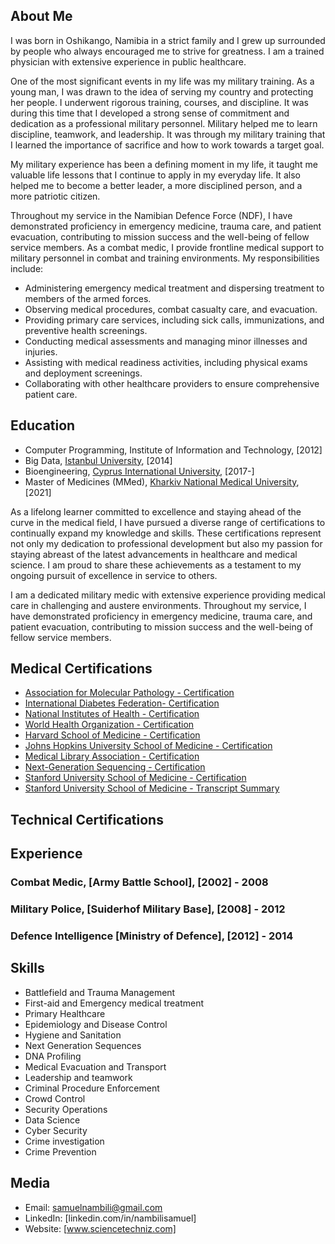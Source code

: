## About Me
I was born in Oshikango, Namibia in a strict family and I grew up surrounded by people who always encouraged me to strive for greatness. I am a trained physician with extensive experience in public healthcare. 

One of the most significant events in my life was my military training. As a young man, I was drawn to the idea of serving my country and protecting her people. I underwent rigorous training, courses, and discipline. It was during this time that I developed a strong sense of commitment and dedication as a professional military personnel. Military helped me to learn discipline, teamwork, and leadership. It was through my military training that I learned the importance of sacrifice and how to work towards a target goal.

My military experience has been a defining moment in my life, it taught me valuable life lessons that I continue to apply in my everyday life. It also helped me to become a better leader, a more disciplined person, and a more patriotic citizen.

Throughout my service in the Namibian Defence Force (NDF), I have demonstrated proficiency in emergency medicine, trauma care, and patient evacuation, contributing to mission success and the well-being of fellow service members. As a combat medic, I provide frontline medical support to military personnel in combat and training environments. My responsibilities include:

- Administering emergency medical treatment and dispersing treatment to members of the armed forces.
- Observing medical procedures, combat casualty care, and evacuation.
- Providing primary care services, including sick calls, immunizations, and preventive health screenings.
- Conducting medical assessments and managing minor illnesses and injuries.
- Assisting with medical readiness activities, including physical exams and deployment screenings.
- Collaborating with other healthcare providers to ensure comprehensive patient care.

## Education

- Computer Programming, Institute of Information and Technology, [2012]
- Big Data, [Istanbul University](https://www.istanbul.edu.tr/en/), [2014]
- Bioengineering, [Cyprus International University](https://www.ciu.edu.tr/en), [2017-]
- Master of Medicines (MMed), [Kharkiv National Medical University](https://knmu.edu.ua/en/), [2021]

As a lifelong learner committed to excellence and staying ahead of the curve in the medical field, I have pursued a diverse range of certifications to continually expand my knowledge and skills. These certifications represent not only my dedication to professional development but also my passion for staying abreast of the latest advancements in healthcare and medical science. I am proud to share these achievements as a testament to my ongoing pursuit of excellence in service to others.

I am a dedicated military medic with extensive experience providing medical care in challenging and austere environments. Throughout my service, I have demonstrated proficiency in emergency medicine, trauma care, and patient evacuation, contributing to mission success and the well-being of fellow service members.

## Medical Certifications

- [Association for Molecular Pathology - Certification](https://github.com/nambilisamuel/Certifications/blob/main/Association%20for%20Molecular%20Pathology.pdf)
- [International Diabetes Federation- Certification](https://github.com/nambilisamuel/Certifications/blob/main/Biosimilar%20Insulin.pdf)
- [National Institutes of Health - Certification](https://github.com/nambilisamuel/Certifications/blob/main/Clinical%20Pharmacology.pdf)
- [World Health Organization - Certification](https://github.com/nambilisamuel/Certifications/blob/main/Epidemiology%20-%20WHO.pdf)
- [Harvard School of Medicine - Certification](https://github.com/nambilisamuel/Certifications/blob/main/Havard%20School%20of%20Medicine.pdf)
- [Johns Hopkins University School of Medicine - Certification](https://github.com/nambilisamuel/Certifications/blob/main/Immuno-engineering.pdf)
- [Medical Library Association - Certification](https://github.com/nambilisamuel/Certifications/blob/main/Medical%20Library%20Association.pdf)
- [Next-Generation Sequencing - Certification](https://github.com/nambilisamuel/Certifications/blob/main/Next-Generation%20Sequencing.pdf)
- [Stanford University School of Medicine - Certification](https://github.com/nambilisamuel/Certifications/blob/main/HealthPro%20Advantage.pdf)
- [Stanford University School of Medicine - Transcript Summary](https://github.com/nambilisamuel/Certifications/blob/main/Stanford%20University%20School%20of%20Medicine%20Transcript%20Credit%20Summary.pdf)

## Technical Certifications

## Experience

### Combat Medic, [Army Battle School], [2002] - 2008
### Military Police, [Suiderhof Military Base], [2008] - 2012
### Defence Intelligence [Ministry of Defence], [2012] - 2014

## Skills

- Battlefield and Trauma Management
- First-aid and Emergency medical treatment
- Primary Healthcare
- Epidemiology and Disease Control
- Hygiene and Sanitation
- Next Generation Sequences
- DNA Profiling
- Medical Evacuation and Transport
- Leadership and teamwork
- Criminal Procedure Enforcement
- Crowd Control
- Security Operations
- Data Science
- Cyber Security
- Crime investigation
- Crime Prevention


## Media

- Email: samuelnambili@gmail.com
- LinkedIn: [linkedin.com/in/nambilisamuel]
- Website: [www.sciencetechniz.com]

